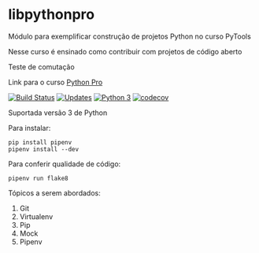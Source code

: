 # libpythonpro

Módulo para exemplificar construção de projetos Python no curso PyTools

Nesse curso é ensinado como contribuir com projetos de código aberto

Teste de comutação

Link para o curso [Python Pro](https://www.python.pro.br/)

[![Build Status](https://travis-ci.org/pythonprobr/libpythonpro.svg?branch=master)](https://travis-ci.org/pythonprobr/libpythonpro)
[![Updates](https://pyup.io/repos/github/pythonprobr/libpythonpro/shield.svg)](https://pyup.io/repos/github/pythonprobr/libpythonpro/)
[![Python 3](https://pyup.io/repos/github/pythonprobr/libpythonpro/python-3-shield.svg)](https://pyup.io/repos/github/pythonprobr/libpythonpro/)
[![codecov](https://codecov.io/gh/pythonprobr/libpythonpro/branch/master/graph/badge.svg)](https://codecov.io/gh/pythonprobr/libpythonpro)

Suportada versão 3 de Python

Para instalar:

```console
pip install pipenv
pipenv install --dev
```

Para conferir qualidade de código:

```console
pipenv run flake8
```

Tópicos a serem abordados:
 1. Git
 2. Virtualenv
 3. Pip
 4. Mock
 5. Pipenv
 